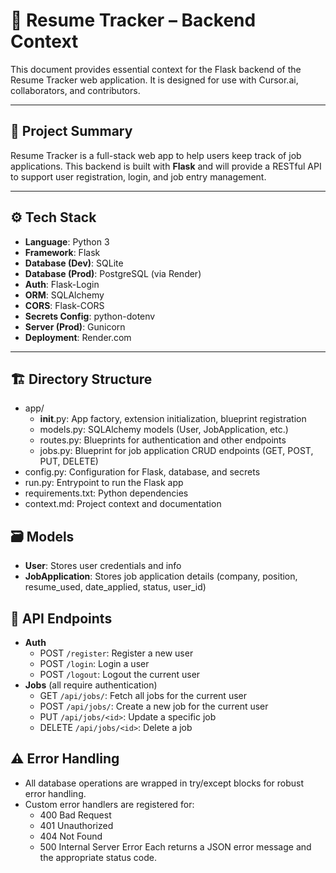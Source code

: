 # 📌 Resume Tracker – Backend Context

This document provides essential context for the Flask backend of the Resume Tracker web application. It is designed for use with Cursor.ai, collaborators, and contributors.

---

## 🧠 Project Summary

Resume Tracker is a full-stack web app to help users keep track of job applications. This backend is built with **Flask** and will provide a RESTful API to support user registration, login, and job entry management.

---

## ⚙️ Tech Stack

- **Language**: Python 3
- **Framework**: Flask
- **Database (Dev)**: SQLite
- **Database (Prod)**: PostgreSQL (via Render)
- **Auth**: Flask-Login
- **ORM**: SQLAlchemy
- **CORS**: Flask-CORS
- **Secrets Config**: python-dotenv
- **Server (Prod)**: Gunicorn
- **Deployment**: Render.com

---

## 🏗 Directory Structure

- app/
  - __init__.py: App factory, extension initialization, blueprint registration
  - models.py: SQLAlchemy models (User, JobApplication, etc.)
  - routes.py: Blueprints for authentication and other endpoints
  - jobs.py: Blueprint for job application CRUD endpoints (GET, POST, PUT, DELETE)
- config.py: Configuration for Flask, database, and secrets
- run.py: Entrypoint to run the Flask app
- requirements.txt: Python dependencies
- context.md: Project context and documentation

## 🗃️ Models

- **User**: Stores user credentials and info
- **JobApplication**: Stores job application details (company, position, resume_used, date_applied, status, user_id)

## 🔌 API Endpoints

- **Auth**
  - POST `/register`: Register a new user
  - POST `/login`: Login a user
  - POST `/logout`: Logout the current user
- **Jobs** (all require authentication)
  - GET `/api/jobs/`: Fetch all jobs for the current user
  - POST `/api/jobs/`: Create a new job for the current user
  - PUT `/api/jobs/<id>`: Update a specific job
  - DELETE `/api/jobs/<id>`: Delete a job

## ⚠️ Error Handling

- All database operations are wrapped in try/except blocks for robust error handling.
- Custom error handlers are registered for:
  - 400 Bad Request
  - 401 Unauthorized
  - 404 Not Found
  - 500 Internal Server Error
  Each returns a JSON error message and the appropriate status code.

